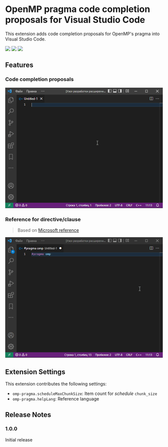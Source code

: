 # OpenMP pragma code completion proposals for Visual Studio Code

This extension adds code completion proposals for OpenMP's pragma into Visual Studio Code.

[![](https://vsmarketplacebadge.apphb.com/version/idma88.omp-pragma.svg)](https://marketplace.visualstudio.com/items?itemName=idma88.omp-pragma)
[![](https://vsmarketplacebadge.apphb.com/installs/idma88.omp-pragma.svg)](https://marketplace.visualstudio.com/items?itemName=idma88.omp-pragma)
[![](https://vsmarketplacebadge.apphb.com/rating-short/idma88.omp-pragma.svg.svg)](https://marketplace.visualstudio.com/items?itemName=idma88.omp-pragma.svg)

## Features

### Code completion proposals
![Code completion proposals](images/completion.gif)

### Reference for directive/clause

> Based on [Microsoft reference](https://docs.microsoft.com/en-us/cpp/parallel/openmp/2-directives)

![Reference](images/reference.gif)


## Extension Settings

This extension contributes the following settings:

* `omp-pragma.scheduleMaxChunkSize`: Item count for *schedule* `chunk_size`
* `omp-pragma.helpLang`: Reference language

## Release Notes

### 1.0.0

Initial release